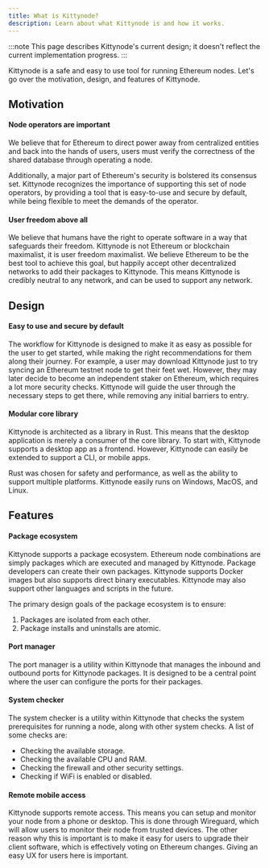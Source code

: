 ```yaml
---
title: What is Kittynode?
description: Learn about what Kittynode is and how it works.
---
```


:::note
This page describes Kittynode's current design; it doesn't reflect the current implementation progress.
:::

Kittynode is a safe and easy to use tool for running Ethereum nodes. Let's go over the motivation, design, and features of Kittynode.

## Motivation

#### Node operators are important

We believe that for Ethereum to direct power away from centralized entities and back into the hands of users, users must verify the correctness of the shared database through operating a node.

Additionally, a major part of Ethereum's security is bolstered its consensus set. Kittynode recognizes the importance of supporting this set of node operators, by providing a tool that is easy-to-use and secure by default, while being flexible to meet the demands of the operator.

#### User freedom above all

We believe that humans have the right to operate software in a way that safeguards their freedom. Kittynode is not Ethereum or blockchain maximalist, it is user freedom maximalist. We believe Ethereum to be the best tool to achieve this goal, but happily accept other decentralized networks to add their packages to Kittynode. This means Kittynode is credibly neutral to any network, and can be used to support any network.

## Design

#### Easy to use and secure by default

The workflow for Kittynode is designed to make it as easy as possible for the user to get started, while making the right recommendations for them along their journey. For example, a user may download Kittynode just to try syncing an Ethereum testnet node to get their feet wet. However, they may later decide to become an independent staker on Ethereum, which requires a lot more security checks. Kittynode will guide the user through the necessary steps to get there, while removing any initial barriers to entry.

#### Modular core library

Kittynode is architected as a library in Rust. This means that the desktop application is merely a consumer of the core library. To start with, Kittynode supports a desktop app as a frontend. However, Kittynode can easily be extended to support a CLI, or mobile apps.

Rust was chosen for safety and performance, as well as the ability to support multiple platforms. Kittynode easily runs on Windows, MacOS, and Linux.

## Features

#### Package ecosystem

Kittynode supports a package ecosystem. Ethereum node combinations are simply packages which are executed and managed by Kittynode. Package developers can create their own packages. Kittynode supports Docker images but also supports direct binary executables. Kittynode may also support other languages and scripts in the future.

The primary design goals of the package ecosystem is to ensure:

1. Packages are isolated from each other.
2. Package installs and uninstalls are atomic.

#### Port manager

The port manager is a utility within Kittynode that manages the inbound and outbound ports for Kittynode packages. It is designed to be a central point where the user can configure the ports for their packages.

#### System checker

The system checker is a utility within Kittynode that checks the system prerequisites for running a node, along with other system checks. A list of some checks are:

- Checking the available storage.
- Checking the available CPU and RAM.
- Checking the firewall and other security settings.
- Checking if WiFi is enabled or disabled.

#### Remote mobile access

Kittynode supports remote access. This means you can setup and monitor your node from a phone or desktop. This is done through Wireguard, which will allow users to monitor their node from trusted devices. The other reason why this is important is to make it easy for users to upgrade their client software, which is effectively voting on Ethereum changes. Giving an easy UX for users here is important.
